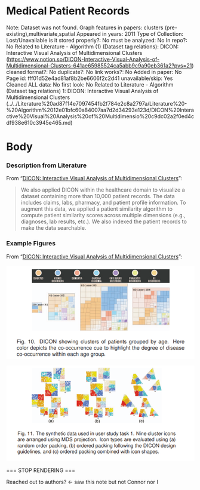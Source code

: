 # Medical Patient Records

Note: Dataset was not found.
Graph features in papers: clusters (pre-existing),multivariate,spatial
Appeared in years: 2011
Type of Collection: Lost/Unavailable
is it stored properly?: No
must be analyzed: No
In repo?: No
Related to Literature - Algorithm (1) (Dataset tag relations): DICON: Interactive Visual Analysis of Multidimensional Clusters (https://www.notion.so/DICON-Interactive-Visual-Analysis-of-Multidimensional-Clusters-641ae65985524ca5abb9c9a90eb361a2?pvs=21)
cleaned format?: No
duplicate?: No
link works?: No
Added in paper: No
Page id: fff01d52e4ad81af8b2be6606f2c2d41
unavailable/skip: Yes
Cleaned ALL data: No
first look: No
Related to Literature - Algorithm (Dataset tag relations) 1: DICON: Interactive Visual Analysis of Multidimensional Clusters (../../Literature%20ad87f14e7097454fb2f784e2c8a2797a/Literature%20-%20Algorithm%2012e01bfc60a84007aa7d2d34293e123d/DICON%20Interactive%20Visual%20Analysis%20of%20Multidimensio%20c9dc02a2f0ed4cdf938e610c3945e465.md)

# Body

### Description from Literature

From “[DICON: Interactive Visual Analysis of Multidimensional Clusters](https://doi.org/10.1109/TVCG.2011.188)”:

> We also applied DICON within the healthcare domain to visualize a dataset containing more than 10,000 patient records. The data includes claims, labs, pharmacy, and patient profile information. To augment this data, we applied a patient similarity algorithm to compute patient similarity scores across multiple dimensions (e.g., diagnoses, lab results, etc.). We also indexed the patient records to make the data searchable.
> 

### Example Figures

From “[DICON: Interactive Visual Analysis of Multidimensional Clusters](https://doi.org/10.1109/TVCG.2011.188)”:

![Untitled](../../../Benchmark%20datasets%2064e0439269f9497799025562a4087ce1/Medical%20Patient%20Records%209bb4f4fc1e8242b2905eb286a0e00143/Untitled.png)

![Untitled](../../../Benchmark%20datasets%2064e0439269f9497799025562a4087ce1/Medical%20Patient%20Records%209bb4f4fc1e8242b2905eb286a0e00143/Untitled%201.png)

=== STOP RENDERING ===

Reached out to authors? ← saw this note but not Connor nor I
